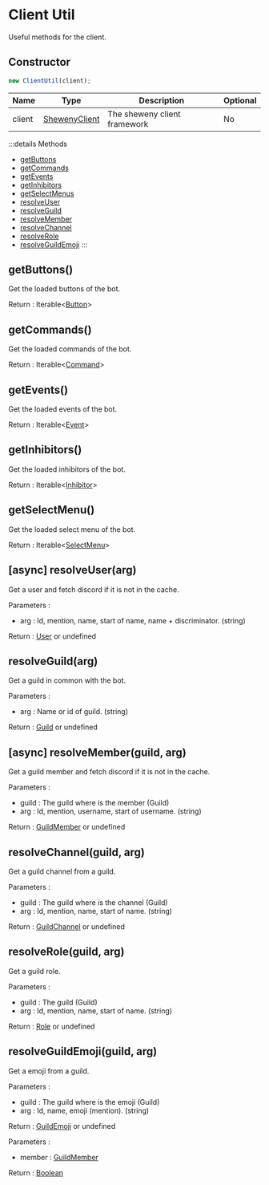 # Client Util

Useful methods for the client.

## Constructor

```js
new ClientUtil(client);
```

| Name   | Type                                         | Description                  | Optional |
| ------ | -------------------------------------------- | ---------------------------- | -------- |
| client | [ShewenyClient](../structures/ShewenyClient) | The sheweny client framework | No       |

:::details Methods

- [getButtons](#getbuttons)
- [getCommands](#getcommands)
- [getEvents](#getevents)
- [getInhibitors](#getinhibitors)
- [getSelectMenus](#getselectmenus)
- [resolveUser](#async-resolveuser-arg)
- [resolveGuild](#resolveguild-arg)
- [resolveMember](#async-resolvemember-guild-arg)
- [resolveChannel](#resolvechannel-guild-arg)
- [resolveRole](#resolverole-guild-arg)
- [resolveGuildEmoji](#resolveguildemoji-guild-arg)
  :::

## getButtons()

Get the loaded buttons of the bot.

Return : Iterable\<[Button](../structures/Button.md)>

## getCommands()

Get the loaded commands of the bot.

Return : Iterable\<[Command](../structures/Command.md)>

## getEvents()

Get the loaded events of the bot.

Return : Iterable\<[Event](../structures/Event.md)>

## getInhibitors()

Get the loaded inhibitors of the bot.

Return : Iterable\<[Inhibitor](../structures/Inhibitor.md)>

## getSelectMenu()

Get the loaded select menu of the bot.

Return : Iterable\<[SelectMenu](../structures/SelectMenu.md)>

## [async] resolveUser(arg)

Get a user and fetch discord if it is not in the cache.

Parameters :

- arg : Id, mention, name, start of name, name + discriminator. (string)

Return : [User](https://discord.js.org/#/docs/main/stable/class/User) or undefined

## resolveGuild(arg)

Get a guild in common with the bot.

Parameters :

- arg : Name or id of guild. (string)

Return : [Guild](https://discord.js.org/#/docs/main/stable/class/Guild) or undefined

## [async] resolveMember(guild, arg)

Get a guild member and fetch discord if it is not in the cache.

Parameters :

- guild : The guild where is the member (Guild)
- arg : Id, mention, username, start of username. (string)

Return : [GuildMember](https://discord.js.org/#/docs/main/stable/class/GuildMember) or undefined

## resolveChannel(guild, arg)

Get a guild channel from a guild.

Parameters :

- guild : The guild where is the channel (Guild)
- arg : Id, mention, name, start of name. (string)

Return : [GuildChannel](https://discord.js.org/#/docs/main/stable/class/GuildChannel) or undefined

## resolveRole(guild, arg)

Get a guild role.

Parameters :

- guild : The guild (Guild)
- arg : Id, mention, name, start of name. (string)

Return : [Role](https://discord.js.org/#/docs/main/stable/class/Role) or undefined

## resolveGuildEmoji(guild, arg)

Get a emoji from a guild.

Parameters :

- guild : The guild where is the emoji (Guild)
- arg : Id, name, emoji (mention). (string)

Return : [GuildEmoji](https://discord.js.org/#/docs/main/stable/class/GuildEmoji) or undefined

Parameters :

- member : [GuildMember](https://discord.js.org/#/docs/main/stable/class/GuildMember)

Return : [Boolean](https://developer.mozilla.org/docs/Web/JavaScript/Reference/Global_Objects/Boolean)
